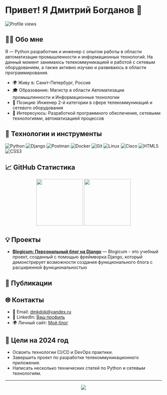 
# Привет! Я Дмитрий Богданов 👋

![Profile views](https://komarev.com/ghpvc/?username=dmkdok&color=green)

## 🧑‍💻 Обо мне

Я — Python разработчик и инженер с опытом работы в области автоматизации промышленности и информационных технологий. На данный момент занимаюсь телекоммуникацией и работой с сетевым оборудованием, а также активно изучаю и развиваюсь в области программирования.

- 🌍 Живу в: Санкт-Петербург, Россия
- 🎓 Образование: Магистр в области Автоматизации промышленности и Информационные технологии
- 💼 Позиция: Инженер 2-й категории в сфере телекоммуникаций и сетевого оборудования
- 🚀 Интересуюсь: Разработкой программного обеспечения, сетевыми технологиями, автоматизацией процессов

## 🔧 Технологии и инструменты

![Python](https://img.shields.io/badge/-Python-3776AB?style=for-the-badge&logo=python&logoColor=white)
![Django](https://img.shields.io/badge/-Django-092E20?style=for-the-badge&logo=django&logoColor=white)
![Postman](https://img.shields.io/badge/-Postman-FF6C37?style=for-the-badge&logo=postman&logoColor=white)
![Docker](https://img.shields.io/badge/-Docker-2496ED?style=for-the-badge&logo=docker&logoColor=white)
![Git](https://img.shields.io/badge/-Git-F05032?style=for-the-badge&logo=git&logoColor=white)
![Linux](https://img.shields.io/badge/-Linux-FCC624?style=for-the-badge&logo=linux&logoColor=black)
![Cisco](https://img.shields.io/badge/-Cisco-1BA0D7?style=for-the-badge&logo=cisco&logoColor=white)
![HTML5](https://img.shields.io/badge/-HTML5-E34F26?style=for-the-badge&logo=html5&logoColor=white)
![CSS3](https://img.shields.io/badge/-CSS3-1572B6?style=for-the-badge&logo=css3&logoColor=white)

## 📈 GitHub Статистика

<p align="center">
  <img height="150em" src="https://github-readme-stats.vercel.app/api?username=dmkdok&show_icons=true&theme=github_dark_dimmed&include_all_commits=true&count_private=true"/>
  <img height="150em" src="https://github-readme-stats.vercel.app/api/top-langs/?username=dmkdok&layout=compact&langs_count=8&theme=github_dark_dimmed"/>
</p>

## 💡 Проекты

- [**Blogicum: Персональный блог на Django**](https://github.com/Dmkdok/django_sprint4) — Blogicum - это учебный проект, созданный с помощью фреймворка Django, который демонстрирует возможности создания функционального блога с расширенной функциональностью

## 📝 Публикации



## 🌐 Контакты

- 📧 Email: [dmkdok@yandex.ru](dmkdok@yandex.ru)
- 💼 LinkedIn: [Ваш профиль](https://www.linkedin.com/in/yourprofile/)
- 🌍 Личный сайт: [Мой блог](https://t.me/dmkdok_blog)

## 🎯 Цели на 2024 год

- Освоить технологии CI/CD и DevOps практики.
- Завершить проект по разработке телекоммуникационного приложения.
- Написать несколько технических статей по Python и сетевым технологиям.

---

<p align="center">
  <img src="https://github-profile-trophy.vercel.app/?username=dmkdok&theme=nord&no-frame=true&row=1&column=6" />
</p>

<!--
**Dmkdok/Dmkdok** is a ✨ _special_ ✨ repository because its `README.md` (this file) appears on your GitHub profile.

Here are some ideas to get you started:

- 🔭 I’m currently working on ...
- 🌱 I’m currently learning ...
- 👯 I’m looking to collaborate on ...
- 🤔 I’m looking for help with ...
- 💬 Ask me about ...
- 📫 How to reach me: ...
- 😄 Pronouns: ...
- ⚡ Fun fact: ...
-->
